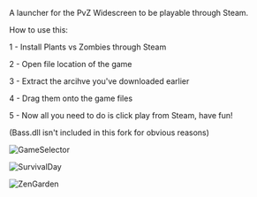 A launcher for the PvZ Widescreen to be playable through Steam.

How to use this:

1 - Install Plants vs Zombies through Steam

2 - Open file location of the game

3 - Extract the arcihve you've downloaded earlier

4 - Drag them onto the game files

5 - Now all you need to do is click play from Steam, have fun!

(Bass.dll isn't included in this fork for obvious reasons)

![GameSelector](/screenshots/GameSelector.png)

![SurvivalDay](/screenshots/SurvivalDay.png)

![ZenGarden](/screenshots/ZenGarden.png)

